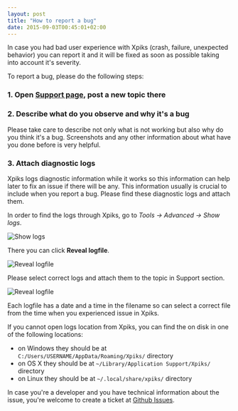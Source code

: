```yaml
---
layout: post
title: "How to report a bug"
date: 2015-09-03T00:45:01+02:00
---
```


In case you had bad user experience with Xpiks (crash, failure, unexpected behavior) you can report it and it will be fixed as soon as possible taking into account it's severity.

To report a bug, please do the following steps:

<h3>1. Open <a href="{{ site.url }}/support/">Support page</a>, post a new topic there</h3>

<h3>2. Describe what do you observe and why it's a bug</h3>

Please take care to describe not only what is not working but also why do you think it's a bug. Screenshots and any other information about what have you done before is very helpful.

<h3>3. Attach diagnostic logs</h3>

Xpiks logs diagnostic information while it works so this information can help later to fix an issue if there will be any. This information usually is crucial to include when you report a bug. Please find these diagnostic logs and attach them. 

In order to find the logs through Xpiks, go to _Tools -> Advanced -> Show logs_. 

<p>
  <img alt="Show logs" src="{{site.url}}/images/posts/show-logs-menu.png" class="small-12 large-12" />
</p>

There you can click **Reveal logfile**.

<p>
  <img alt="Reveal logfile" src="{{site.url}}/images/posts/reveal-logs.png" class="small-12 large-12" />
</p>

Please select correct logs and attach them to the topic in Support section.

<p>
  <img alt="Reveal logfile" src="{{site.url}}/images/posts/select-logfile.png" class="small-12 large-12" />
</p>

Each logfile has a date and a time in the filename so can select a correct file from the time when you experienced issue in Xpiks.

If you cannot open logs location from Xpiks, you can find the on disk in one of the following locations:

- on Windows they should be at `C:/Users/USERNAME/AppData/Roaming/Xpiks/` directory
- on OS X they should be at `~/Library/Application Support/Xpiks/` directory
- on Linux they should be at `~/.local/share/xpiks/` directory

In case you're a developer and you have technical information about the issue, you're welcome to create a ticket at <a href="https://github.com/Ribtoks/xpiks/issues">Github Issues</a>.

